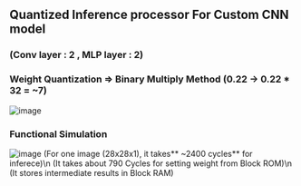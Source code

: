 ## Quantized Inference processor For Custom CNN model 
### (Conv layer : 2 , MLP layer : 2)


### Weight Quantization => Binary Multiply Method (0.22 -> 0.22 * 32 = ~7)
![image](https://github.com/user-attachments/assets/b78332e1-0224-418d-9994-154a2dfa60b4)


### Functional Simulation
![image](https://github.com/user-attachments/assets/1891ce76-fe1a-4398-9784-b77bcf0cc4f2)
(For one image (28x28x1), it takes** ~2400 cycles** for inferece)\n
(It takes about 790 Cycles for setting weight from Block ROM)\n
(It stores intermediate results in Block RAM)

